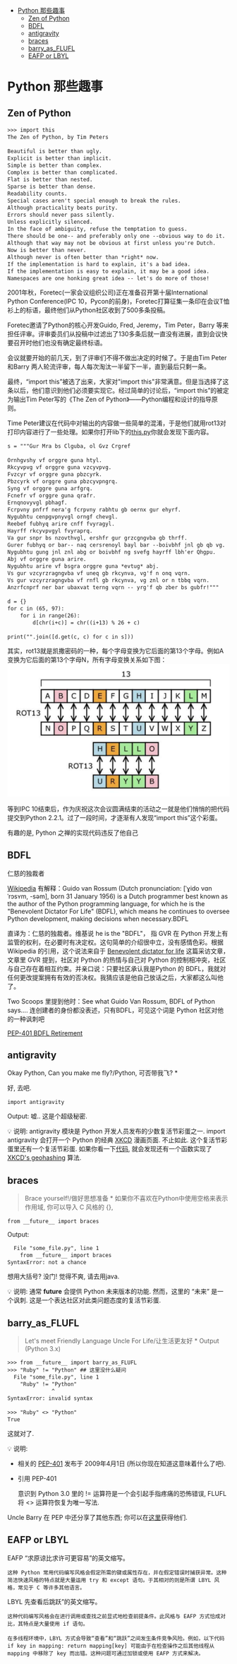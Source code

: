 - [Python 那些趣事](#python-那些趣事)
    - [Zen of Python](#zen-of-python)
    - [BDFL](#bdfl)
    - [antigravity](#antigravity)
    - [braces](#braces)
    - [barry_as_FLUFL](#barry_as_flufl)
    - [EAFP or LBYL](#eafp-or-lbyl)
# Python 那些趣事

## Zen of Python

```
>>> import this
The Zen of Python, by Tim Peters

Beautiful is better than ugly.
Explicit is better than implicit.
Simple is better than complex.
Complex is better than complicated.
Flat is better than nested.
Sparse is better than dense.
Readability counts.
Special cases aren't special enough to break the rules.
Although practicality beats purity.
Errors should never pass silently.
Unless explicitly silenced.
In the face of ambiguity, refuse the temptation to guess.
There should be one-- and preferably only one --obvious way to do it.
Although that way may not be obvious at first unless you're Dutch.
Now is better than never.
Although never is often better than *right* now.
If the implementation is hard to explain, it's a bad idea.
If the implementation is easy to explain, it may be a good idea.
Namespaces are one honking great idea -- let's do more of those!

```

2001年秋，Foretec(一家会议组织公司)正在准备召开第十届International Python Conference(IPC 10，Pycon的前身)，Foretec打算征集一条印在会议T恤衫上的标语，最终他们从Python社区收到了500多条投稿。

Foretec邀请了Python的核心开发Guido, Fred, Jeremy，Tim Peter，Barry 等来担任评审。评审委员们从投稿中过滤出了130多条后就一直没有进展，直到会议快要召开时他们也没有确定最终标语。


会议就要开始的前几天，到了评审们不得不做出决定的时候了。于是由Tim Peter和Barry 两人轮流评审，每人每次淘汰一半留下一半，直到最后只剩一条。

最终，“import this”被选了出来，大家对"import this"非常满意。但是当选择了这条以后，他们意识到他们必须要实现它。经过简单的讨论后，“import this”的被定为输出Tim Peter写的《The Zen of Python》——Python编程和设计的指导原则。

Time Peter建议在代码中对输出的内容做一些简单的混淆，于是他们就用rot13对打印内容进行了一些处理。如果你打开lib下的[this.py](https://github.com/python/cpython/tree/master/Lib/this.py)你就会发现下面内容。

```
s = """Gur Mra bs Clguba, ol Gvz Crgref

Ornhgvshy vf orggre guna htyl.
Rkcyvpvg vf orggre guna vzcyvpvg.
Fvzcyr vf orggre guna pbzcyrk.
Pbzcyrk vf orggre guna pbzcyvpngrq.
Syng vf orggre guna arfgrq.
Fcnefr vf orggre guna qrafr.
Ernqnovyvgl pbhagf.
Fcrpvny pnfrf nera'g fcrpvny rabhtu gb oernx gur ehyrf.
Nygubhtu cenpgvpnyvgl orngf chevgl.
Reebef fubhyq arire cnff fvyragyl.
Hayrff rkcyvpvgyl fvyraprq.
Va gur snpr bs nzovthvgl, ershfr gur grzcgngvba gb thrff.
Gurer fubhyq or bar-- naq cersrenoyl bayl bar --boivbhf jnl gb qb vg.
Nygubhtu gung jnl znl abg or boivbhf ng svefg hayrff lbh'er Qhgpu.
Abj vf orggre guna arire.
Nygubhtu arire vf bsgra orggre guna *evtug* abj.
Vs gur vzcyrzragngvba vf uneq gb rkcynva, vg'f n onq vqrn.
Vs gur vzcyrzragngvba vf rnfl gb rkcynva, vg znl or n tbbq vqrn.
Anzrfcnprf ner bar ubaxvat terng vqrn -- yrg'f qb zber bs gubfr!"""

d = {}
for c in (65, 97):
    for i in range(26):
        d[chr(i+c)] = chr((i+13) % 26 + c)

print("".join([d.get(c, c) for c in s]))
```
其实，rot13就是凯撒密码的一种，每个字母变换为它后面的第13个字母。例如A变换为它后面的第13个字母N，所有字母变换关系如下图：
![](../pics/rot13.png)

等到IPC 10结束后，作为庆祝这次会议圆满结束的活动之一就是他们悄悄的把代码提交到Python 2.2.1。过了一段时间，才逐渐有人发现“import this”这个彩蛋。

有趣的是, Python 之禅的实现代码违反了他自己

## BDFL
仁慈的独裁者

[Wikipedia](https://link.zhihu.com/?target=https%3A//en.wikipedia.org/wiki/Guido_van_Rossum) 有解释：Guido van Rossum (Dutch pronunciation: [ˈɣido vɑn ˈrɔsʏm, -səm], born 31 January 1956) is a Dutch programmer best known as the author of the Python programming language, for which he is the "Benevolent Dictator For Life" (BDFL), which means he continues to oversee Python development, making decisions when necessary.BDFL

直译为：仁慈的独裁者。维基说 he is the "BDFL"， 指 GVR 在 Python 开发上有监管的权利，在必要时有决定权。这句简单的介绍很中立，没有感情色彩。根据 Wikipedia 的引用，这个说法来自于 [Benevolent dictator for life](https://link.zhihu.com/?target=https%3A//web.archive.org/web/20061001143603/http%3A//www.linuxformat.co.uk/modules.php%3Fop%3Dmodload%26name%3DSections%26file%3Dindex%26req%3Dviewarticle%26artid%3D10) 这篇采访文章，文章里 GVR 提到，社区对 Python 的热情与自己对 Python 的控制相冲突，社区与自己存在着相互约束。并亲口说：只要社区承认我是Python 的 BDFL，我就对任何更改提案拥有有效的否决权。我猜应该是他自己放话之后，大家都这么叫他了。

Two Scoops 里提到他时：See what Guido Van Rossum, BDFL of Python says.... 连创建者的身份都没表述，只有BDFL，可见这个词是 Python 社区对他的一种讽刺吧


[PEP-401 BDFL Retirement](https://www.python.org/dev/peps/pep-0401/)

## antigravity

Okay Python, Can you make me fly?/Python, 可否带我飞? *

好, 去吧.
```
import antigravity
```
Output: 嘘.. 这是个超级秘密.

💡 说明:
antigravity 模块是 Python 开发人员发布的少数复活节彩蛋之一.
import antigravity 会打开一个 Python 的经典 [XKCD](http://xkcd.com/353/) 漫画页面.
不止如此. 这个复活节彩蛋里还有一个复活节彩蛋. 如果你看一下[代码](https://github.com/python/cpython/blob/master/Lib/antigravity.py#L7-L17), 就会发现还有一个函数实现了 [XKCD's geohashing](https://xkcd.com/426/) 算法.


## braces
> Brace yourself!/做好思想准备 *
如果你不喜欢在Python中使用空格来表示作用域, 你可以导入 C 风格的 {},
```
from __future__ import braces
```
Output:
```
  File "some_file.py", line 1
    from __future__ import braces
SyntaxError: not a chance
```
想用大括号? 没门! 觉得不爽, 请去用java.

💡 说明:
通常 __future__ 会提供 Python 未来版本的功能. 然而，这里的 “未来” 是一个讽刺.
这是一个表达社区对此类问题态度的复活节彩蛋.


## barry_as_FLUFL
> Let's meet Friendly Language Uncle For Life/让生活更友好 *
Output (Python 3.x)
```
>>> from __future__ import barry_as_FLUFL
>>> "Ruby" != "Python" ## 这里没什么疑问
  File "some_file.py", line 1
    "Ruby" != "Python"
              ^
SyntaxError: invalid syntax

>>> "Ruby" <> "Python"
True
```
这就对了.

💡 说明:
* 相关的 [PEP-401](https://www.python.org/dev/peps/pep-0401/) 发布于 2009年4月1日 (所以你现在知道这意味着什么了吧).
* 引用 PEP-401

    意识到 Python 3.0 里的 != 运算符是一个会引起手指疼痛的恐怖错误, FLUFL 将 <> 运算符恢复为唯一写法.

Uncle Barry 在 PEP 中还分享了其他东西; 你可以在[这里](https://www.python.org/dev/peps/pep-0401/)获得他们.


## EAFP or LBYL
EAFP
“求原谅比求许可更容易”的英文缩写。

    这种 Python 常用代码编写风格会假定所需的键或属性存在，并在假定错误时捕获异常。这种简洁快速风格的特点就是大量运用 try 和 except 语句。于其相对的则是所谓 LBYL 风格，常见于 C 等许多其他语言。

LBYL
先查看后跳跃”的英文缩写。

    这种代码编写风格会在进行调用或查找之前显式地检查前提条件。此风格与 EAFP 方式恰成对比，其特点是大量使用 if 语句。

    在多线程环境中，LBYL 方式会导致“查看”和“跳跃”之间发生条件竞争风险。例如，以下代码 if key in mapping: return mapping[key] 可能由于在检查操作之后其他线程从 mapping 中移除了 key 而出错。这种问题可通过加锁或使用 EAFP 方式来解决。
